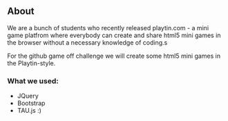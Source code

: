 ## About

We are a bunch of students who recently released playtin.com - a mini game platfrom where everybody
can create and share html5 mini games in the browser without a necessary knowledge of coding.s

For the github game off challenge we will create some html5 mini games in the Playtin-style.

### What we used:

* JQuery
* Bootstrap
* TAU.js :)